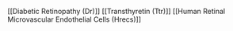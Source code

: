 [[Diabetic Retinopathy (Dr)]]
[[Transthyretin (Ttr)]]
[[Human Retinal Microvascular Endothelial Cells (Hrecs)]]
